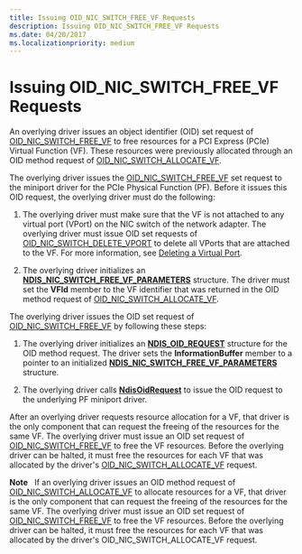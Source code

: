 ```yaml
---
title: Issuing OID_NIC_SWITCH_FREE_VF Requests
description: Issuing OID_NIC_SWITCH_FREE_VF Requests
ms.date: 04/20/2017
ms.localizationpriority: medium
---
```


# Issuing OID\_NIC\_SWITCH\_FREE\_VF Requests


An overlying driver issues an object identifier (OID) set request of [OID\_NIC\_SWITCH\_FREE\_VF](./oid-nic-switch-free-vf.md) to free resources for a PCI Express (PCIe) Virtual Function (VF). These resources were previously allocated through an OID method request of [OID\_NIC\_SWITCH\_ALLOCATE\_VF](./oid-nic-switch-allocate-vf.md).

The overlying driver issues the [OID\_NIC\_SWITCH\_FREE\_VF](./oid-nic-switch-free-vf.md) set request to the miniport driver for the PCIe Physical Function (PF). Before it issues this OID request, the overlying driver must do the following:

1.  The overlying driver must make sure that the VF is not attached to any virtual port (VPort) on the NIC switch of the network adapter. The overlying driver must issue OID set requests of [OID\_NIC\_SWITCH\_DELETE\_VPORT](./oid-nic-switch-delete-vport.md) to delete all VPorts that are attached to the VF. For more information, see [Deleting a Virtual Port](deleting-a-virtual-port.md).

2.  The overlying driver initializes an [**NDIS\_NIC\_SWITCH\_FREE\_VF\_PARAMETERS**](/windows-hardware/drivers/ddi/ntddndis/ns-ntddndis-_ndis_nic_switch_free_vf_parameters) structure. The driver must set the **VFId** member to the VF identifier that was returned in the OID method request of [OID\_NIC\_SWITCH\_ALLOCATE\_VF](./oid-nic-switch-allocate-vf.md).

The overlying driver issues the OID set request of [OID\_NIC\_SWITCH\_FREE\_VF](./oid-nic-switch-free-vf.md) by following these steps:

1.  The overlying driver initializes an [**NDIS\_OID\_REQUEST**](/windows-hardware/drivers/ddi/ndis/ns-ndis-_ndis_oid_request) structure for the OID method request. The driver sets the **InformationBuffer** member to a pointer to an initialized [**NDIS\_NIC\_SWITCH\_FREE\_VF\_PARAMETERS**](/windows-hardware/drivers/ddi/ntddndis/ns-ntddndis-_ndis_nic_switch_free_vf_parameters) structure.

2.  The overlying driver calls [**NdisOidRequest**](/windows-hardware/drivers/ddi/ndis/nf-ndis-ndisoidrequest) to issue the OID request to the underlying PF miniport driver.

After an overlying driver requests resource allocation for a VF, that driver is the only component that can request the freeing of the resources for the same VF. The overlying driver must issue an OID set request of [OID\_NIC\_SWITCH\_FREE\_VF](./oid-nic-switch-free-vf.md) to free the VF resources. Before the overlying driver can be halted, it must free the resources for each VF that was allocated by the driver's [OID\_NIC\_SWITCH\_ALLOCATE\_VF](./oid-nic-switch-allocate-vf.md) request.

**Note**   If an overlying driver issues an OID method request of [OID\_NIC\_SWITCH\_ALLOCATE\_VF](./oid-nic-switch-allocate-vf.md) to allocate resources for a VF, that driver is the only component that can request the freeing of the resources for the same VF. The overlying driver must issue an OID set request of [OID\_NIC\_SWITCH\_FREE\_VF](./oid-nic-switch-free-vf.md) to free the VF resources. Before the overlying driver can be halted, it must free the resources for each VF that was allocated by the driver's OID\_NIC\_SWITCH\_ALLOCATE\_VF request.

 

 

